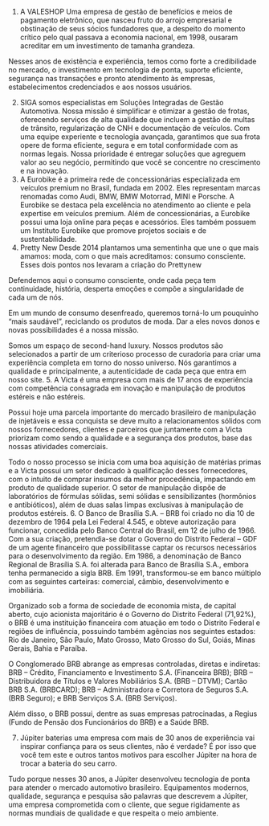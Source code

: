 1. A VALESHOP
   Uma empresa de gestão de benefícios e meios de pagamento eletrônico, que nasceu fruto do arrojo empresarial e obstinação de seus sócios fundadores que, a despeito do momento crítico pelo qual passava a economia nacional, em 1998, ousaram acreditar em um investimento de tamanha grandeza.

Nesses anos de existência e experiência, temos como forte a credibilidade no mercado, o investimento em tecnologia de ponta, suporte eficiente, segurança nas transações e pronto atendimento às empresas, estabelecimentos credenciados e aos nossos usuários.

2. SIGA
   somos especialistas em Soluções Integradas de Gestão Automotiva. Nossa missão é simplificar e otimizar a gestão de frotas, oferecendo serviços de alta qualidade que incluem a gestão de multas de trânsito, regularização de CNH e documentação de veículos. Com uma equipe experiente e tecnologia avançada, garantimos que sua frota opere de forma eficiente, segura e em total conformidade com as normas legais. Nossa prioridade é entregar soluções que agreguem valor ao seu negócio, permitindo que você se concentre no crescimento e na inovação.
3. A Eurobike é a primeira rede de concessionárias especializada em veículos premium no Brasil, fundada em 2002. Eles representam marcas renomadas como Audi, BMW, BMW Motorrad, MINI e Porsche. A Eurobike se destaca pela excelência no atendimento ao cliente e pela expertise em veículos premium. Além de concessionárias, a Eurobike possui uma loja online para peças e acessórios. Eles também possuem um Instituto Eurobike que promove projetos sociais e de sustentabilidade.
4. Pretty New
   Desde 2014 plantamos uma sementinha que une o que mais amamos: moda, com o que mais acreditamos: consumo consciente. Esses dois pontos nos levaram a criação do Prettynew

Defendemos aqui o consumo consciente, onde cada peça tem continuidade, história, desperta emoções e compõe a singularidade de cada um de nós.

Em um mundo de consumo desenfreado, queremos torná-lo um pouquinho “mais saudável”, reciclando os produtos de moda. Dar a eles novos donos e novas possibilidades é a nossa missão.

Somos um espaço de second-hand luxury. Nossos produtos são selecionados a partir de um criterioso processo de curadoria para criar uma experiência completa em torno do nosso universo. Nós garantimos a qualidade e principalmente, a autenticidade de cada peça que entra em nosso site. 5. A Victa é uma empresa com mais de 17 anos de experiência com competência consagrada em inovação e manipulação de produtos estéreis e não estéreis.

Possui hoje uma parcela importante do mercado brasileiro de manipulação de injetáveis e essa conquista se deve muito a relacionamentos sólidos com nossos fornecedores, clientes e parceiros que juntamente com a Victa priorizam como sendo a qualidade e a segurança dos produtos, base das nossas atividades comerciais.

Todo o nosso processo se inicia com uma boa aquisição de matérias primas e a Victa possui um setor dedicado à qualificação desses fornecedores, com o intuito de comprar insumos da melhor procedência, impactando em produto de qualidade superior. O setor de manipulação dispõe de laboratórios de fórmulas sólidas, semi sólidas e sensibilizantes (hormônios e antibióticos), além de duas salas limpas exclusivas à manipulação de produtos estéreis. 6. O Banco de Brasília S.A. – BRB foi criado no dia 10 de dezembro de 1964 pela Lei Federal 4.545, e obteve autorização para funcionar, concedida pelo Banco Central do Brasil, em 12 de julho de 1966. Com a sua criação, pretendia-se dotar o Governo do Distrito Federal – GDF de um agente financeiro que possibilitasse captar os recursos necessários para o desenvolvimento da região. Em 1986, a denominação de Banco Regional de Brasília S.A. foi alterada para Banco de Brasília S.A., embora tenha permanecido a sigla BRB. Em 1991, transformou-se em banco múltiplo com as seguintes carteiras: comercial, câmbio, desenvolvimento e imobiliária.

Organizado sob a forma de sociedade de economia mista, de capital aberto, cujo acionista majoritário é o Governo do Distrito Federal (71,92%), o BRB é uma instituição financeira com atuação em todo o Distrito Federal e regiões de influência, possuindo também agências nos seguintes estados: Rio de Janeiro, São Paulo, Mato Grosso, Mato Grosso do Sul, Goiás, Minas Gerais, Bahia e Paraíba.

O Conglomerado BRB abrange as empresas controladas, diretas e indiretas: BRB – Crédito, Financiamento e Investimento S.A. (Financeira BRB); BRB – Distribuidora de Títulos e Valores Mobiliários S.A. (BRB – DTVM); Cartão BRB S.A. (BRBCARD); BRB – Administradora e Corretora de Seguros S.A. (BRB Seguro); e BRB Serviços S.A. (BRB Serviços).

Além disso, o BRB possui, dentre as suas empresas patrocinadas, a Regius (Fundo de Pensão dos Funcionários do BRB) e a Saúde BRB.

7. Júpiter baterias uma empresa com mais de 30 anos de experiência vai inspirar confiança para os seus clientes, não é verdade? É por isso que você tem este e outros tantos motivos para escolher Júpiter na hora de trocar a bateria do seu carro.

Tudo porque nesses 30 anos, a Júpiter desenvolveu tecnologia de ponta para atender o mercado automotivo brasileiro. Equipamentos modernos, qualidade, segurança e pesquisa são palavras que descrevem a Júpiter, uma empresa comprometida com o cliente, que segue rigidamente as normas mundiais de qualidade e que respeita o meio ambiente.
